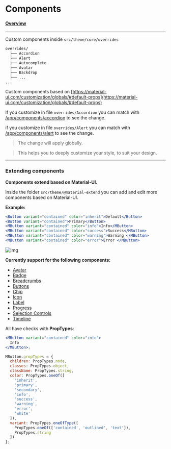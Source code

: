 # Components

#### [Overview](/app/components)

---

Custom components inside `src/theme/core/overrides`

```sh
overrides/
  ├── Accordion
  ├── Alert
  ├── Autocomplete
  ├── Avatar
  ├── Backdrop
  ├── ...
...
```

Custom components based on [https://material-ui.com/customization/globals/#default-props](https://material-ui.com/customization/globals/#default-props)

If you customize in file `overrides/Accordion`
you can match with [/app/components/accordion](/app/components/accordion) to see the change.

if you customize in file `overrides/Alert`
you can match with [/app/components/alert](/app/components/alert) to see the change.

> The change will apply globally.

> This helps you to deeply customize your style, to suit your design.

---

### Extending components

**Components extend based on Material-UI.**

Inside the folder `src/theme/@material-extend` you can add and edit more components based on Material-UI.

**Example:**

```jsx
<Button variant="contained" color="inherit">Default</Button>
<Button variant="contained">Primary</Button>
<MButton variant="contained" color="info">Info</MButton>
<MButton variant="contained" color="success">Success</MButton>
<MButton variant="contained" color="warning">Warning </MButton>
<MButton variant="contained" color="error">Error </MButton>
```

![img](https://res.cloudinary.com/trinhmai/image/upload/v1614509447/upload_minimal/docs/button.png)

**Currently support for the following components:**

- [Avatar](/app/components/avatars)
- [Badge](/app/components/badges)
- [Breadcrumbs](/app/components/breadcrumbs)
- [Buttons](/app/components/buttons)
- [Chip](/app/components/chips)
- [Icon](/app/foundations/icons)
- [Label](/app/COMPONENTS/labels)
- [Progress](/app/components/progress)
- [Selection Controls](/app/components/selection-controls)
- [Timeline](/app/components/timeline)

All have checks with **PropTypes**:

```jsx
<MButton variant="contained" color="info">
  Info
</MButton>;

MButton.propTypes = {
  children: PropTypes.node,
  classes: PropTypes.object,
  className: PropTypes.string,
  color: PropTypes.oneOf([
    'inherit',
    'primary',
    'secondary',
    'info',
    'success',
    'warning',
    'error',
    'white'
  ]),
  variant: PropTypes.oneOfType([
    PropTypes.oneOf(['contained', 'outlined', 'text']),
    PropTypes.string
  ])
};
```
